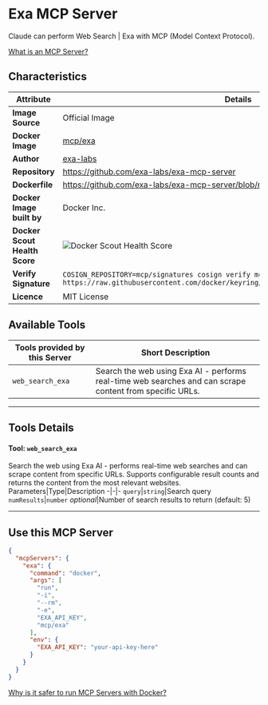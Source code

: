 # Exa MCP Server

Claude can perform Web Search | Exa with MCP (Model Context Protocol).

[What is an MCP Server?](https://www.anthropic.com/news/model-context-protocol)

## Characteristics
Attribute|Details|
|-|-|
**Image Source**|Official Image
**Docker Image**|[mcp/exa](https://hub.docker.com/repository/docker/mcp/exa)
**Author**|[exa-labs](https://github.com/exa-labs)
**Repository**|https://github.com/exa-labs/exa-mcp-server
**Dockerfile**|https://github.com/exa-labs/exa-mcp-server/blob/main/Dockerfile
**Docker Image built by**|Docker Inc.
**Docker Scout Health Score**| ![Docker Scout Health Score](https://api.scout.docker.com/v1/policy/insights/org-image-score/badge/mcp/exa)
**Verify Signature**|`COSIGN_REPOSITORY=mcp/signatures cosign verify mcp/exa --key https://raw.githubusercontent.com/docker/keyring/refs/heads/main/public/mcp/latest.pub`
**Licence**|MIT License

## Available Tools
Tools provided by this Server|Short Description
-|-
`web_search_exa`|Search the web using Exa AI - performs real-time web searches and can scrape content from specific URLs.|

---
## Tools Details

#### Tool: **`web_search_exa`**
Search the web using Exa AI - performs real-time web searches and can scrape content from specific URLs. Supports configurable result counts and returns the content from the most relevant websites.
Parameters|Type|Description
-|-|-
`query`|`string`|Search query
`numResults`|`number` *optional*|Number of search results to return (default: 5)

---
## Use this MCP Server

```json
{
  "mcpServers": {
    "exa": {
      "command": "docker",
      "args": [
        "run",
        "-i",
        "--rm",
        "-e",
        "EXA_API_KEY",
        "mcp/exa"
      ],
      "env": {
        "EXA_API_KEY": "your-api-key-here"
      }
    }
  }
}
```

[Why is it safer to run MCP Servers with Docker?](https://www.docker.com/blog/the-model-context-protocol-simplifying-building-ai-apps-with-anthropic-claude-desktop-and-docker/)
